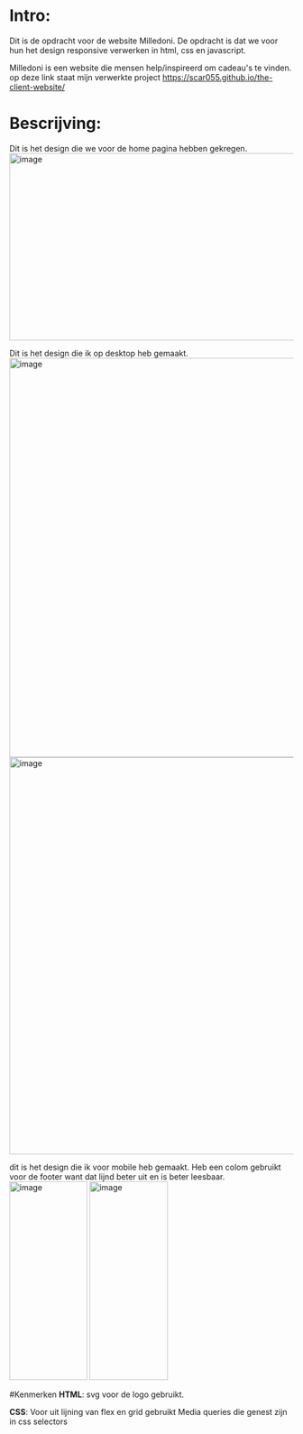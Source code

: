 # Intro:

Dit is de opdracht voor de website Milledoni.
De opdracht is dat we voor hun het design responsive verwerken in html, css en javascript.

Milledoni is een website die mensen help/inspireerd om cadeau's te vinden.
op deze link staat mijn verwerkte project https://scar055.github.io/the-client-website/

# Bescrijving:

Dit is het design die we voor de home pagina hebben gekregen.
<img width="508" height="332" alt="image" src="https://github.com/user-attachments/assets/d6178bc7-6072-41ba-9779-01222be8508f" />

Dit is het design die ik op desktop heb gemaakt.
<img width="1114" height="708" alt="image" src="https://github.com/user-attachments/assets/117d5627-d592-4f84-9b22-ca58f6c91167" />
<img width="1109" height="704" alt="image" src="https://github.com/user-attachments/assets/ba3c6762-48d8-4b86-9962-5e831a87940e" />

dit is het design die ik voor mobile heb gemaakt.
Heb een colom gebruikt voor de footer want dat lijnd beter uit en is beter leesbaar.
<img width="138" height="352" alt="image" src="https://github.com/user-attachments/assets/866ef2d8-1347-4b1d-a253-1712ffcf9251" />
<img width="139" height="352" alt="image" src="https://github.com/user-attachments/assets/33ff3617-9c65-491b-a711-1341e2c65dbb" />


#Kenmerken
**HTML**:
svg voor de logo gebruikt.

**CSS**:
Voor uit lijning van flex en grid gebruikt
Media queries die genest zijn in css selectors


